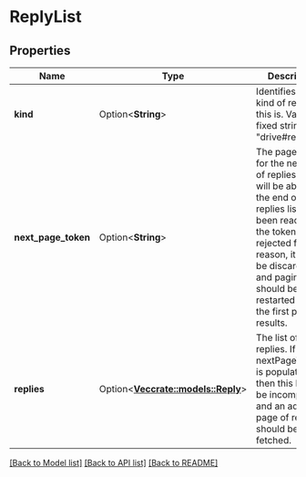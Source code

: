 # ReplyList

## Properties

Name | Type | Description | Notes
------------ | ------------- | ------------- | -------------
**kind** | Option<**String**> | Identifies what kind of resource this is. Value: the fixed string \"drive#replyList\". | [optional][default to drive#replyList]
**next_page_token** | Option<**String**> | The page token for the next page of replies. This will be absent if the end of the replies list has been reached. If the token is rejected for any reason, it should be discarded, and pagination should be restarted from the first page of results. | [optional]
**replies** | Option<[**Vec<crate::models::Reply>**](Reply.md)> | The list of replies. If nextPageToken is populated, then this list may be incomplete and an additional page of results should be fetched. | [optional]

[[Back to Model list]](../README.md#documentation-for-models) [[Back to API list]](../README.md#documentation-for-api-endpoints) [[Back to README]](../README.md)


